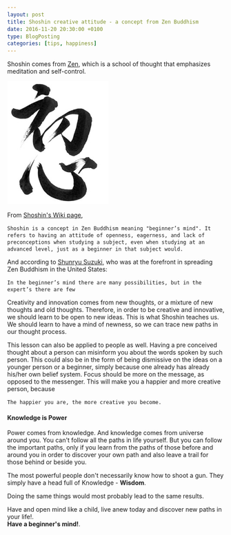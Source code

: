 ```yaml
---
layout: post
title: Shoshin creative attitude - a concept from Zen Buddhism
date: 2016-11-20 20:30:00 +0100
type: BlogPosting
categories: [tips, happiness]
---
```

Shoshin comes from [Zen](https://en.wikipedia.org/wiki/Zen), which is a school of thought that emphasizes meditation and self-control.


![Shoshin - Zen](/assets/shoshin_zen.jpg)

From [Shoshin's Wiki page](https://en.wikipedia.org/wiki/Shoshin),
<pre><code>Shoshin is a concept in Zen Buddhism meaning "beginner’s mind". It refers to having an attitude of openness, eagerness, and lack of preconceptions when studying a subject, even when studying at an advanced level, just as a beginner in that subject would.</code></pre>

And according to [Shunryu Suzuki](https://en.wikipedia.org/wiki/Shunry%C5%AB_Suzuki), who was at the forefront in spreading Zen Buddhism in the United States:
<pre><code>In the beginner’s mind there are many possibilities, but in the expert’s there are few</code></pre>

Creativity and innovation comes from new thoughts, or a mixture of new thoughts and old thoughts. Therefore, in order to be creative and innovative, we should learn to be open to new ideas. This is what Shoshin teaches us. We should learn to have a mind of newness, so we can trace new paths in our thought process.

This lesson can also be applied to people as well. Having a pre conceived thought about a person can misinform you about the words spoken by such person. This could also be in the form of being dismissive on the ideas on a younger person or a beginner, simply because one already has already his/her own belief system. Focus should be more on the message, as opposed to the messenger. This will make you a happier and more creative person, because
<pre><code>The happier you are, the more creative you become.</code></pre>

#### **Knowledge is Power**

Power comes from knowledge. And knowledge comes from universe around you. You can't follow all the paths in life yourself. But you can follow the important paths, only if you learn from the paths of those before and around you in order to discover your own path and also leave a trail for those behind or beside you.

The most powerful people don't necessarily know how to shoot a gun. They simply have a head full of Knowledge - **Wisdom**.

Doing the same things would most probably lead to the same results.  



Have and open mind like a child, live anew today and discover new paths in your life!.  
**Have a beginner's mind!**.
